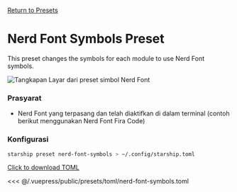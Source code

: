 [Return to Presets](./README.md#nerd-font-symbols)

# Nerd Font Symbols Preset

This preset changes the symbols for each module to use Nerd Font symbols.

![Tangkapan Layar dari preset simbol Nerd Font](/presets/img/nerd-font-symbols.png)

### Prasyarat

- Nerd Font yang terpasang dan telah diaktifkan di dalam terminal (contoh berikut menggunakan Nerd Font Fira Code)

### Konfigurasi

```sh
starship preset nerd-font-symbols > ~/.config/starship.toml
```

[Click to download TOML](/presets/toml/nerd-font-symbols.toml)

<<< @/.vuepress/public/presets/toml/nerd-font-symbols.toml
